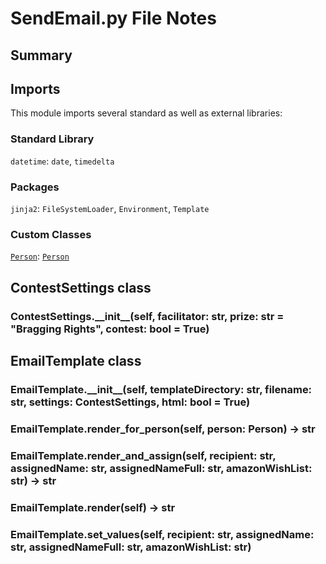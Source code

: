 # SendEmail.py File Notes #

## Summary ##

## Imports ##

This module imports several standard as well as external libraries:

### Standard Library ###

`datetime`: `date`, `timedelta`

### Packages ###

`jinja2`: `FileSystemLoader`, `Environment`, `Template`

### Custom Classes ###

[`Person`](https://github.com/GinoMan/PyPollyanna/blob/master/docs/person.md): [`Person`](https://github.com/GinoMan/PyPollyanna/blob/master/docs/person.md#person-class)

## ContestSettings class ##

### ContestSettings.\_\_init\_\_(self, facilitator: str, prize: str = "Bragging Rights", contest: bool = True) ###

## EmailTemplate class ##

### EmailTemplate.\_\_init\_\_(self, templateDirectory: str, filename: str, settings: ContestSettings, html: bool = True) ###

### EmailTemplate.render_for_person(self, person: Person) -> str ###

### EmailTemplate.render_and_assign(self, recipient: str, assignedName: str, assignedNameFull: str, amazonWishList: str) -> str ###

### EmailTemplate.render(self) -> str ###

### EmailTemplate.set_values(self, recipient: str, assignedName: str, assignedNameFull: str, amazonWishList: str) ###
